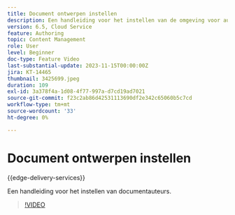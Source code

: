 ```yaml
---
title: Document ontwerpen instellen
description: Een handleiding voor het instellen van de omgeving voor auteurs van documenten.
version: 6.5, Cloud Service
feature: Authoring
topic: Content Management
role: User
level: Beginner
doc-type: Feature Video
last-substantial-update: 2023-11-15T00:00:00Z
jira: KT-14465
thumbnail: 3425699.jpeg
duration: 109
exl-id: 3a378f4a-1d08-4f77-997a-d7cd19ad7021
source-git-commit: f23c2ab86d42531113690df2e342c65060b5c7cd
workflow-type: tm+mt
source-wordcount: '33'
ht-degree: 0%

---
```


# Document ontwerpen instellen

{{edge-delivery-services}}

Een handleiding voor het instellen van documentauteurs.

>[!VIDEO](https://video.tv.adobe.com/v/3425699/?learn=on)
